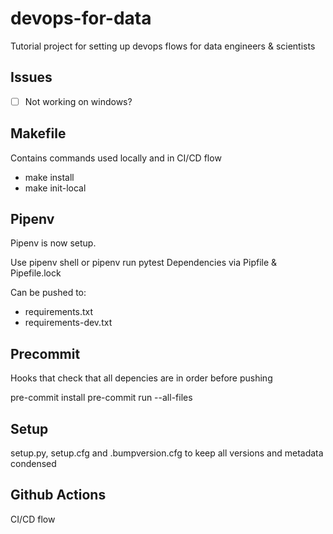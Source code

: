 # devops-for-data
Tutorial project for setting up devops flows for data engineers &amp; scientists

## Issues
- [ ] Not working on windows?


##  Makefile
Contains commands used locally and in CI/CD flow
 - make install
 - make init-local

## Pipenv
Pipenv is now setup.

Use pipenv shell or pipenv run pytest
Dependencies via Pipfile & Pipefile.lock

Can be pushed to: 
- requirements.txt
- requirements-dev.txt

## Precommit
Hooks that check that all depencies are in order before pushing

pre-commit install
pre-commit run --all-files

## Setup 
setup.py, setup.cfg and .bumpversion.cfg to keep all versions and metadata condensed
 
## Github Actions
CI/CD flow
